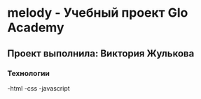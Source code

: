 # melody - Учебный проект Glo Academy
## Проект выполнила: Виктория Жулькова

### Технологии
-html
-css
-javascript
